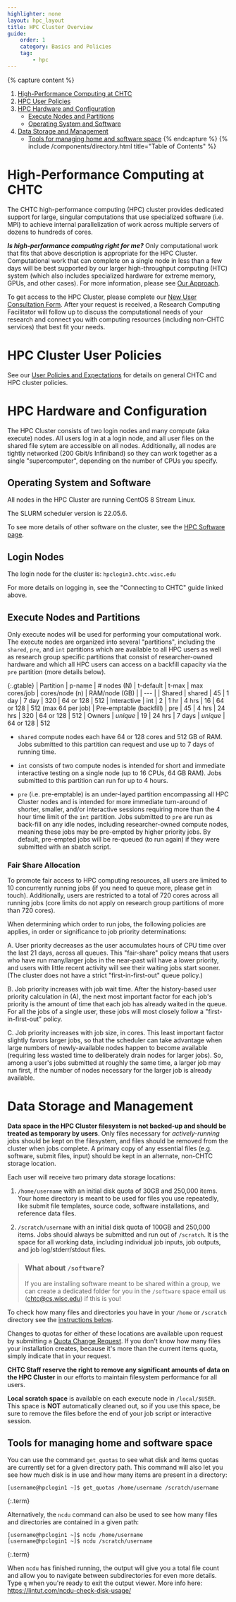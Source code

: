 ```yaml
---
highlighter: none
layout: hpc_layout
title: HPC Cluster Overview
guide: 
    order: 1
    category: Basics and Policies
    tag:
        - hpc
---
```


{% capture content %}
1. [High-Performance Computing at CHTC](#high-performance-computing-at-chtc)  
2. [HPC User Policies](#hpc-cluster-user-policies)  
3. [HPC Hardware and Configuration](#hpc-hardware-and-configuration)  
    - [Execute Nodes and Partitions](#execute-nodes-and-partitions)   
    - [Operating System and Software](#operating-system-and-software)
4. [Data Storage and Management](#data-storage-and-management)   
    - [Tools for managing home and software space](#tools-for-managing-home-and-software-space)
{% endcapture %}
{% include /components/directory.html title="Table of Contents" %}
      
# High-Performance Computing at CHTC

The CHTC high-performance computing (HPC) cluster provides dedicated support for large, 
singular computations that use specialized software (i.e. MPI) to achieve internal 
parallelization of work across multiple servers of dozens to hundreds of cores. 

***Is high-performance computing right for me?*** Only computational work that 
fits that above description is appropriate for the HPC Cluster. Computational 
work that can complete on a single node in less than a few days will be 
best supported by our larger high-throughput computing (HTC) system (which also
includes specialized hardware for extreme memory, GPUs, and other cases). For more 
information, please see [Our Approach](/approach.html).

To get access to the HPC Cluster, please complete our
[New User Consultation Form](form.html). After your request is received, 
a Research Computing Facilitator will follow up to discuss the computational needs 
of your research and connect you with computing 
resources (including non-CHTC services) that best fit your needs.

# HPC Cluster User Policies

See our [User Policies and Expectations](user-expectations.html) for details on general CHTC and HPC cluster policies. 

# HPC Hardware and Configuration

The HPC Cluster consists of two login nodes and many compute (aka execute) 
nodes. All users log in at a login node, and all user files on the shared file sytem are accessible on all nodes.
Additionally, all nodes are tightly networked (200 Gbit/s Infiniband) so
they can work together as a single \"supercomputer\", depending on the
number of CPUs you specify. 

## Operating System and Software

All nodes in the HPC Cluster are running CentOS 8 Stream Linux. 

The SLURM scheduler version is 22.05.6. 

To see more details of other software on the cluster, see the [HPC Software page](hpc-software.html). 

## Login Nodes

The login node for the cluster is: `hpclogin3.chtc.wisc.edu` 

For more details on logging in, see the "Connecting to CHTC" guide linked above. 

## Execute Nodes and Partitions

Only execute nodes will be used for performing your computational work. 
The execute nodes are organized into several \"partitions\", including 
the `shared`, `pre`, and `int` partitions which are available to 
all HPC users as well as research group specific partitions that consist 
of researcher-owned hardware and which all HPC users can access on a 
backfill capacity via the `pre` partition (more details below).

  {:.gtable}
  | Partition | p-name | \# nodes (N) | t-default | t-max | max cores/job | cores/node (n) | RAM/node (GB) |
  | --- |
  | Shared | shared | 45 | 1 day | 7 day | 320 | 64 or 128 | 512
  | Interactive | int | 2 | 1 hr | 4 hrs | 16 | 64 or 128 | 512 (max 64 per job)
  | Pre-emptable (backfill) | pre | 45 | 4 hrs | 24 hrs | 320 | 64 or 128 | 512
  | Owners | *unique* | 19 | 24 hrs | 7 days | *unique* | 64 or 128 | 512


- `shared` compute nodes each have 64 or 128 cores and 512 GB of RAM.  
Jobs submitted to this partition 
can request and use up to 7 days of running time.

- `int` consists of two compute nodes is intended for short and immediate interactive 
testing on a single node (up to 16 CPUs, 64 GB RAM). Jobs submitted to this partition 
can run for up to 4 hours.

- `pre` (i.e. pre-emptable) is an under-layed partition encompassing all HPC Cluster 
nodes and is intended for more immediate turn-around of shorter, smaller, and/or 
interactive sessions requiring more than the 4 hour time limit of the `int` partition. 
Jobs submitted to `pre` are run as back-fill on any idle nodes, including researcher-owned 
compute nodes, meaning these jobs may be pre-empted by higher priority 
jobs. By default, pre-empted jobs will be re-queued (to run again) if they were submitted with 
an sbatch script.

### Fair Share Allocation

To promote fair access to HPC computing resources, all users are limited to 10 concurrently 
running jobs (if you need to queue more, please get in touch). Additionally, users are restricted to a total of 720 cores 
across all running jobs (core limits do not apply on research group partitions of
more than 720 cores).

When determining which order to run jobs, the following policies are applies, in order or significance
to job priority determinations:

A. User priority decreases as the user accumulates hours of CPU time over the last 21 days, across 
all queues. This "fair-share" policy means that users who have run many/larger jobs in the near-past 
will have a lower priority, and users with little recent activity will see their waiting jobs start sooner. 
(The cluster does not have a strict "first-in-first-out" queue policy.)

B. Job priority increases with job wait time. After the history-based user priority calculation in (A), 
the next most important factor for each job's priority is the amount of time that each job has already 
waited in the queue. For all the jobs of a single user, these jobs will most closely follow a "first-in-first-out" policy.

C. Job priority increases with job size, in cores. This least important factor slightly favors larger jobs, so that 
the scheduler can take advantage when large numbers of newly-available nodes happen to become available (requiring less 
wasted time to deliberately drain nodes for larger jobs). So, among a user's jobs submitted at roughly the same time, 
a larger job may run first, if the number of nodes necessary for the larger job is already available.


# Data Storage and Management

**Data space in the HPC Cluster filesystem is not backed-up and should be
treated as temporary by users**. Only files necessary for
*actively-running* jobs should be kept on the filesystem, and files
should be removed from the cluster when jobs complete. A primary copy of any
essential files (e.g. software, submit files, input) should be kept in an 
alternate, non-CHTC storage location.

Each user will receive two primary data storage locations: 

1. `/home/username` with an initial disk quota of 30GB 
and 250,000 items. Your home directory is meant to be used for files 
you use repeatedly, like submit file templates, source code, software 
installations, and reference data files. 

2. `/scratch/username` with an initial disk quota of 100GB and 
250,000 items. Jobs should always be submitted and run out of 
`/scratch`. It is the space for all working data, including individual 
job inputs, job outputs, and job log/stderr/stdout files. 

> ### What about `/software`?
> 
> If you are installing software meant to be shared within a group, 
> we can create a dedicated folder for you in the `/software` space
> email us (chtc@cs.wisc.edu) if this is you!  

To check how many files and directories you have in
your `/home` or `/scratch` directory see the 
[instructions below](#tools-for-managing-home-and-software-space).

Changes to quotas for either of these locations are available upon request
by submitting a [Quota Change Request](quota-request.md). If you don\'t 
know how many files your installation creates, because it\'s more than 
the current items quota, simply indicate that in your request.

**CHTC Staff reserve the right to remove any significant amounts of data
on the HPC Cluster** in our efforts to maintain filesystem performance
for all users.

**Local scratch space** is available on each execute node in `/local/$USER`.
This space is **NOT** automatically cleaned out, so if you use this space,
be sure to remove the files before the end of your job script or 
interactive session.

## Tools for managing home and software space

You can use the command `get_quotas` to see what disk 
and items quotas are currently set for a given directory path. 
This command will also let you see how much disk is in use and how many 
items are present in a directory:

```
[username@hpclogin1 ~]$ get_quotas /home/username /scratch/username
```
{:.term}

Alternatively, the `ncdu` command can also be used to see how many 
files and directories are contained in a given path:

``` 
[username@hpclogin1 ~]$ ncdu /home/username
[username@hpclogin1 ~]$ ncdu /scratch/username
```
{:.term}

When `ncdu` has finished running, the output will give you a total file
count and allow you to navigate between subdirectories for even more
details. Type `q` when you\'re ready to exit the output viewer. More
info here: <https://lintut.com/ncdu-check-disk-usage/>

